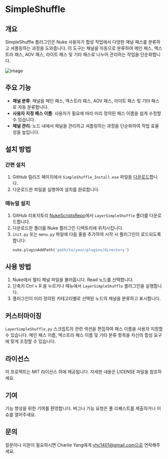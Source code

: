 # SimpleShuffle

## 개요

SimpleShuffle 플러그인은 Nuke 사용자가 합성 작업에서 다양한 채널 패스를 분류하고 셔플링하는 과정을 도와줍니다. 이 도구는 채널을 자동으로 분류하여 메인 패스, 엑스트라 패스, AOV 패스, 라이트 패스 및 기타 패스로 나누어 관리하는 작업을 단순화합니다.

![image](https://github.com/CharlieYang0040/NukeScriptsRepo/assets/129147417/f72a6160-aa39-45df-9799-fd46d981a342)


## 주요 기능

- **채널 분류**: 채널을 메인 패스, 엑스트라 패스, AOV 패스, 라이트 패스 및 기타 패스로 자동 분류합니다.
- **사용자 지정 패스 이름**: 사용자가 필요에 따라 미리 정의된 패스 이름을 쉽게 수정할 수 있습니다.
- **채널 관리**: 노드 내에서 채널을 관리하고 셔플링하는 과정을 단순화하여 작업 효율성을 높입니다.

## 설치 방법

### 간편 설치

1. GitHub 릴리즈 페이지에서 `SimpleShuffle_Install.exe` 파일을 [다운로드](https://github.com/CharlieYang0040/NukeScriptsRepo/releases/download/v0.1.0/SimpleShuffle_Install.exe)합니다. 
2. 다운로드한 파일을 실행하여 설치를 완료합니다.

### 매뉴얼 설치

1. GitHub 리포지토리 [NukeScriptsRepo](https://github.com/CharlieYang0040/NukeScriptsRepo)에서 `LayerSimpleShuffle` 폴더를 다운로드합니다.
2. 다운로드한 폴더를 Nuke 플러그인 디렉토리에 위치시킵니다.
3. `init.py` 또는 `menu.py` 파일에 다음 줄을 추가하여 시작 시 플러그인이 로드되도록 합니다:
    ```python
    nuke.pluginAddPath('path/to/your/plugins/directory')
    ```

## 사용 방법

1. Nuke에서 멀티 채널 파일을 불러옵니다. Read 노드를 선택합니다.
2. 단축키 Ctrl + R 을 누르거나 메뉴에서 `LayerSimpleShuffle` 플러그인을 실행합니다.
3. 플러그인이 미리 정의된 카테고리별로 선택된 노드의 채널을 분류하고 표시합니다.

## 커스터마이징

`LayerSimpleShuffle.py` 스크립트의 관련 섹션을 편집하여 패스 이름을 사용자 지정할 수 있습니다. 메인 패스 이름, 엑스트라 패스 이름 및 기타 분류 항목을 자신의 합성 요구에 맞게 조정할 수 있습니다.

## 라이선스

이 프로젝트는 MIT 라이선스 하에 제공됩니다. 자세한 내용은 LICENSE 파일을 참조하세요.

## 기여

기능 향상을 위한 기여를 환영합니다. 버그나 기능 요청은 풀 리퀘스트를 제출하거나 이슈를 열어주세요.

## 문의

질문이나 지원이 필요하시면 Charlie Yang에게 yhc1401@gmail.com으로 연락해주세요.
